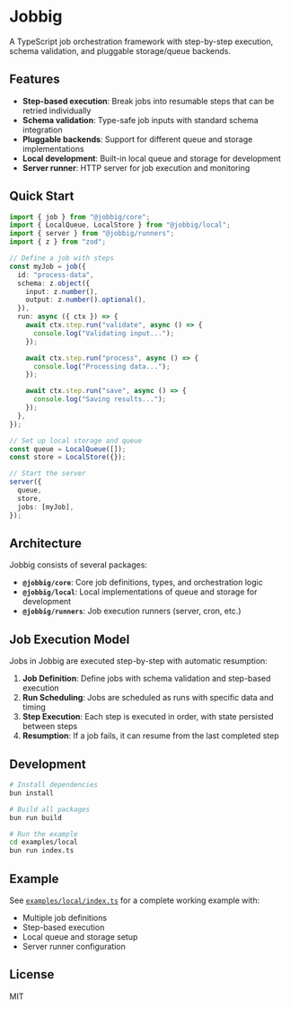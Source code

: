 # Jobbig

A TypeScript job orchestration framework with step-by-step execution, schema validation, and pluggable storage/queue backends.

## Features

- **Step-based execution**: Break jobs into resumable steps that can be retried individually
- **Schema validation**: Type-safe job inputs with standard schema integration
- **Pluggable backends**: Support for different queue and storage implementations
- **Local development**: Built-in local queue and storage for development
- **Server runner**: HTTP server for job execution and monitoring

## Quick Start

```typescript
import { job } from "@jobbig/core";
import { LocalQueue, LocalStore } from "@jobbig/local";
import { server } from "@jobbig/runners";
import { z } from "zod";

// Define a job with steps
const myJob = job({
  id: "process-data",
  schema: z.object({
    input: z.number(),
    output: z.number().optional(),
  }),
  run: async ({ ctx }) => {
    await ctx.step.run("validate", async () => {
      console.log("Validating input...");
    });

    await ctx.step.run("process", async () => {
      console.log("Processing data...");
    });

    await ctx.step.run("save", async () => {
      console.log("Saving results...");
    });
  },
});

// Set up local storage and queue
const queue = LocalQueue([]);
const store = LocalStore({});

// Start the server
server({
  queue,
  store,
  jobs: [myJob],
});
```

## Architecture

Jobbig consists of several packages:

- **`@jobbig/core`**: Core job definitions, types, and orchestration logic
- **`@jobbig/local`**: Local implementations of queue and storage for development
- **`@jobbig/runners`**: Job execution runners (server, cron, etc.)

## Job Execution Model

Jobs in Jobbig are executed step-by-step with automatic resumption:

1. **Job Definition**: Define jobs with schema validation and step-based execution
2. **Run Scheduling**: Jobs are scheduled as runs with specific data and timing
3. **Step Execution**: Each step is executed in order, with state persisted between steps
4. **Resumption**: If a job fails, it can resume from the last completed step

## Development

```bash
# Install dependencies
bun install

# Build all packages
bun run build

# Run the example
cd examples/local
bun run index.ts
```

## Example

See [`examples/local/index.ts`](examples/local/index.ts) for a complete working example with:

- Multiple job definitions
- Step-based execution
- Local queue and storage setup
- Server runner configuration

## License

MIT
